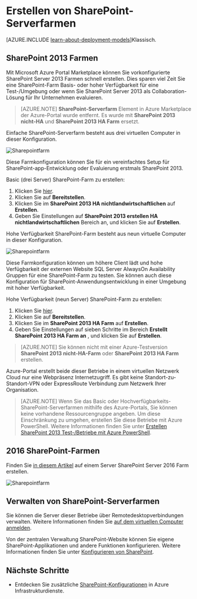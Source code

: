 <properties
    pageTitle="Erstellen von SharePoint-Serverfarmen | Microsoft Azure"
    description="Erstellen einer neuen SharePoint 2013 oder 2016 SharePoint-Farm in Azure."
    services="virtual-machines-windows"
    documentationCenter=""
    authors="JoeDavies-MSFT"
    manager="timlt"
    editor=""
    tags="azure-resource-manager"/>

<tags
    ms.service="virtual-machines-windows"
    ms.workload="infrastructure-services"
    ms.tgt_pltfrm="vm-windows"
    ms.devlang="na"
    ms.topic="article"
    ms.date="09/30/2016"
    ms.author="josephd"/>

# <a name="create-sharepoint-server-farms"></a>Erstellen von SharePoint-Serverfarmen

[AZURE.INCLUDE [learn-about-deployment-models](../../includes/learn-about-deployment-models-rm-include.md)]Klassisch.

## <a name="sharepoint-2013-farms"></a>SharePoint 2013 Farmen

Mit Microsoft Azure Portal Marketplace können Sie vorkonfigurierte SharePoint Server 2013 Farmen schnell erstellen. Dies sparen viel Zeit Sie eine SharePoint-Farm Basis- oder hoher Verfügbarkeit für eine Test-/Umgebung oder wenn Sie SharePoint Server 2013 als Collaboration-Lösung für Ihr Unternehmen evaluieren.

> [AZURE.NOTE] **SharePoint-Serverfarm** Element in Azure Marketplace der Azure-Portal wurde entfernt. Es wurde mit **SharePoint 2013 nicht-HA** und **SharePoint 2013 HA Farm** ersetzt.

Einfache SharePoint-Serverfarm besteht aus drei virtuellen Computer in dieser Konfiguration.

![Sharepointfarm](./media/virtual-machines-windows-sharepoint-farm/Non-HAFarm.png)

Diese Farmkonfiguration können Sie für ein vereinfachtes Setup für SharePoint-app-Entwicklung oder Evaluierung erstmals SharePoint 2013.

Basic (drei Server) SharePoint-Farm zu erstellen:

1. Klicken Sie [hier](https://azure.microsoft.com/marketplace/partners/sharepoint2013/sharepoint2013farmsharepoint2013-nonha/).
2. Klicken Sie auf **Bereitstellen**.
3. Klicken Sie im **SharePoint 2013 HA nichtlandwirtschaftlichen** auf **Erstellen**.
4. Geben Sie Einstellungen auf **SharePoint 2013 erstellen HA nichtlandwirtschaftlichen** Bereich an, und klicken Sie auf **Erstellen**.

Hohe Verfügbarkeit SharePoint-Farm besteht aus neun virtuelle Computer in dieser Konfiguration.

![Sharepointfarm](./media/virtual-machines-windows-sharepoint-farm/HAFarm.png)

Diese Farmkonfiguration können um höhere Client lädt und hohe Verfügbarkeit der externen Website SQL Server AlwaysOn Availability Gruppen für eine SharePoint-Farm zu testen. Sie können auch diese Konfiguration für SharePoint-Anwendungsentwicklung in einer Umgebung mit hoher Verfügbarkeit.

Hohe Verfügbarkeit (neun Server) SharePoint-Farm zu erstellen:

1. Klicken Sie [hier](https://azure.microsoft.com/marketplace/partners/sharepoint2013/sharepoint2013farmsharepoint2013-ha/).
2. Klicken Sie auf **Bereitstellen**.
3. Klicken Sie im **SharePoint 2013 HA Farm** auf **Erstellen**.
4. Geben Sie Einstellungen auf sieben Schritte im Bereich **Erstellt SharePoint 2013 HA Farm an** , und klicken Sie auf **Erstellen**.

> [AZURE.NOTE] Sie können nicht mit einer Azure-Testversion **SharePoint 2013 nicht-HA-Farm** oder **SharePoint 2013 HA Farm** erstellen.

Azure-Portal erstellt beide dieser Betriebe in einem virtuellen Netzwerk Cloud nur eine Webpräsenz Internetzugriff. Es gibt keine Standort-zu-Standort-VPN oder ExpressRoute Verbindung zum Netzwerk Ihrer Organisation.

> [AZURE.NOTE] Wenn Sie das Basic oder Hochverfügbarkeits-SharePoint-Serverfarmen mithilfe des Azure-Portals, Sie können keine vorhandene Ressourcengruppe angeben. Um diese Einschränkung zu umgehen, erstellen Sie diese Betriebe mit Azure PowerShell. Weitere Informationen finden Sie unter [Erstellen SharePoint 2013 Test-/Betriebe mit Azure PowerShell](https://technet.microsoft.com/library/mt743093.aspx#powershell).

## <a name="sharepoint-2016-farms"></a>2016 SharePoint-Farmen

Finden Sie [in diesem Artikel](https://technet.microsoft.com/library/mt723354.aspx) auf einem Server SharePoint Server 2016 Farm erstellen.

![Sharepointfarm](./media/virtual-machines-windows-sharepoint-farm/SP2016Farm.png)

## <a name="managing-the-sharepoint-farms"></a>Verwalten von SharePoint-Serverfarmen

Sie können die Server dieser Betriebe über Remotedesktopverbindungen verwalten. Weitere Informationen finden Sie [auf dem virtuellen Computer anmelden](virtual-machines-windows-hero-tutorial.md#log-on-to-the-virtual-machine).

Von der zentralen Verwaltung SharePoint-Website können Sie eigene SharePoint-Applikationen und andere Funktionen konfigurieren. Weitere Informationen finden Sie unter [Konfigurieren von SharePoint](http://technet.microsoft.com/library/ee836142.aspx).

## <a name="next-steps"></a>Nächste Schritte

- Entdecken Sie zusätzliche [SharePoint-Konfigurationen](https://technet.microsoft.com/library/dn635309.aspx) in Azure Infrastrukturdienste.
